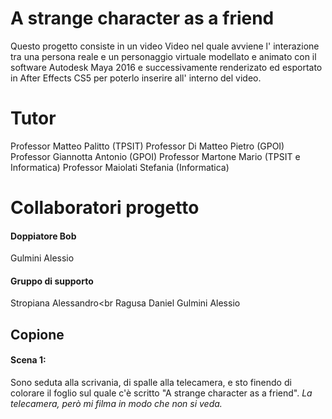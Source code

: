 # A strange character as a friend
Questo progetto consiste in un video Video nel quale avviene l' interazione tra una persona reale e un personaggio virtuale modellato e animato con il software Autodesk Maya 2016 e successivamente renderizato ed esportato in After Effects CS5 per poterlo inserire all' interno del video.


# Tutor
Professor Matteo Palitto       (TPSIT)
Professor Di Matteo Pietro     (GPOI)
Professor Giannotta Antonio    (GPOI)
Professor Martone Mario        (TPSIT e Informatica)
Professor Maiolati Stefania    (Informatica)

# Collaboratori progetto
#### Doppiatore Bob
Gulmini Alessio

#### Gruppo di supporto
Stropiana Alessandro<br
Ragusa Daniel
Gulmini Alessio

## Copione
#### Scena 1:
Sono seduta alla scrivania, di spalle alla telecamera, e sto finendo di colorare il foglio sul quale c'è scritto "A strange character as a friend".
*La telecamera, però mi filma in modo che non si veda.*<br>

